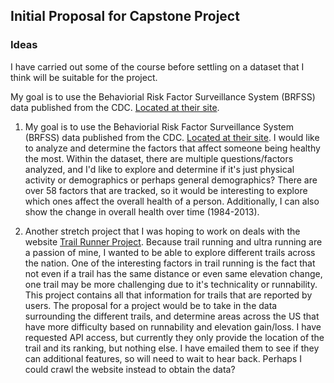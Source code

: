 ## Initial Proposal for Capstone Project

### Ideas

I have carried out some of the course before settling on a dataset that I think will be suitable for the project.

My goal is to use the Behaviorial Risk Factor Surveillance System (BRFSS) data published from the CDC. [Located at their site](https://chronicdata.cdc.gov/Behavioral-Risk-Factors/Behavioral-Risk-Factor-Surveillance-System-BRFSS-P/dttw-5yxu).

1. My goal is to use the Behaviorial Risk Factor Surveillance System (BRFSS) data published from the CDC. [Located at their site](https://chronicdata.cdc.gov/Behavioral-Risk-Factors/Behavioral-Risk-Factor-Surveillance-System-BRFSS-P/dttw-5yxu). I would like to analyze and determine the factors that affect someone being healthy the most. Within the dataset, there are multiple questions/factors analyzed, and I'd like to explore and determine if it's just physical activity or demographics or perhaps general demographics? There are over 58 factors that are tracked, so it would be interesting to explore which ones affect the overall health of a person. Additionally, I can also show the change in overall health over time (1984-2013).

2. Another stretch project that I was hoping to work on deals with the website [Trail Runner Project](http://www.trailrunproject.com/). Because trail running and ultra running are a passion of mine, I wanted to be able to explore different trails across the nation. One of the interesting factors in trail running is the fact that not even if a trail has the same distance or even same elevation change, one trail may be more challenging due to it's technicality or runnability. This project contains all that information for trails that are reported by users. The proposal for a project would be to take in the data surrounding the different trails, and determine areas across the US that have more difficulty based on runnability and elevation gain/loss. I have requested API access, but currently they only provide the location of the trail and its ranking, but nothing else. I have emailed them to see if they can additional features, so will need to wait to hear back. Perhaps I could crawl the website instead to obtain the data?